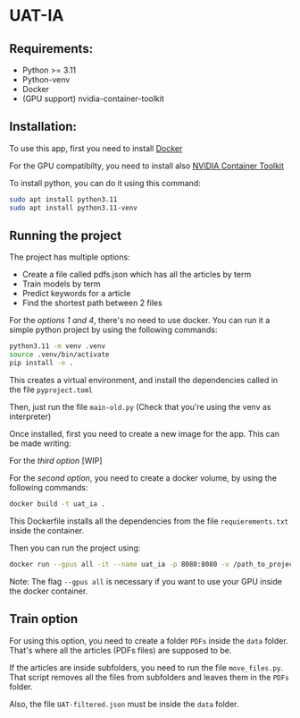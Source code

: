 # UAT-IA

## Requirements:

- Python >= 3.11
- Python-venv
- Docker
- (GPU support) nvidia-container-toolkit

## Installation:

To use this app, first you need to install [Docker](https://docs.docker.com/engine/install/ubuntu/)

For the GPU compatibilty, you need to install also [NVIDIA Container Toolkit](https://docs.nvidia.com/datacenter/cloud-native/container-toolkit/latest/install-guide.html)

To install python, you can do it using this command:

```bash
sudo apt install python3.11
sudo apt install python3.11-venv
```

## Running the project

The project has multiple options:
- Create a file called pdfs.json which has all the articles by term
- Train models by term
- Predict keywords for a article
- Find the shortest path between 2 files

For the *options 1 and 4*, there's no need to use docker. You can run it a simple python project by using the following commands:

```bash
python3.11 -m venv .venv
source .venv/bin/activate
pip install -e .
```

This creates a virtual environment, and install the dependencies called in the file `pyproject.toml`

Then, just run the file `main-old.py` (Check that you're using the venv as interpreter)

Once installed, first you need to create a new image for the app. This can be made writing:

For the *third option* [WIP]

For the *second option*, you need to create a docker volume, by using the following commands:

```bash
docker build -t uat_ia .
```

This Dockerfile installs all the dependencies from the file `requierements.txt` inside the container.

Then you can run the project using:

```bash
docker run --gpus all -it --name uat_ia -p 8080:8080 -v /path_to_project/UAT-IA:/app uat_ia
```

Note: The flag `--gpus all` is necessary if you want to use your GPU inside the docker container.

## Train option

For using this option, you need to create a folder `PDFs` inside the `data` folder. That's where all the articles (PDFs files) are supposed to be. 

If the articles are inside subfolders, you need to run the file `move_files.py`. That script removes all the files from subfolders and leaves them in the `PDFs` folder.

Also, the file `UAT-filtered.json` must be inside the `data` folder.